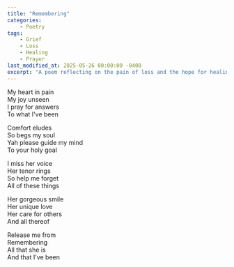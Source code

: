 ```yaml
---
title: "Remembering"
categories:
    - Poetry
tags:
    - Grief
    - Loss
    - Healing
    - Prayer
last_modified_at: 2025-05-26 00:00:00 -0400
excerpt: "A poem reflecting on the pain of loss and the hope for healing through faith."
---
```


My heart in pain  
My joy unseen  
I pray for answers  
To what I've been  

Comfort eludes  
So begs my soul  
Yah please guide my mind  
To your holy goal  

I miss her voice  
Her tenor rings  
So help me forget  
All of these things  

Her gorgeous smile  
Her unique love  
Her care for others  
And all thereof  

Release me from  
Remembering  
All that she is  
And that I've been  